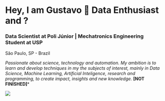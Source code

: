 <p align="center">

# **Hey, I am Gustavo :game_die: Data Enthusiast and ?** 

### Data Scientist at Poli Júnior | Mechatronics Engineering Student at USP

</p>

São Paulo, SP - Brazil

*Passionate about science, technology and automation. My ambition is to learn and develop techniques in my the subjects of interest, mainly in Data Science, Machine Learning, Artificial Inteligence, research and programming, to create impact, insights and new knowledge.* **[NOT FINISHED]***

![](https://giphy.com/embed/H4uFElBB9Nt7zq3RZ9)
